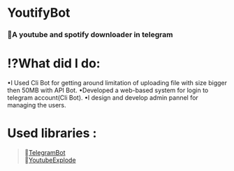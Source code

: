 # YoutifyBot
### 🤖A youtube and spotify downloader in telegram

# ⁉️What did I do:
•I Used Cli Bot for getting around limitation of uploading file with size bigger then 50MB with
API Bot.
•Developed a web-based system for login to telegram account(Cli Bot).
•I design and develop admin pannel for managing the users.
# Used libraries :
>🔗[TelegramBot](https://github.com/TelegramBots/Telegram.Bot) <br/>
>🔗[YoutubeExplode](https://github.com/Tyrrrz/YoutubeExplode) <br/>
